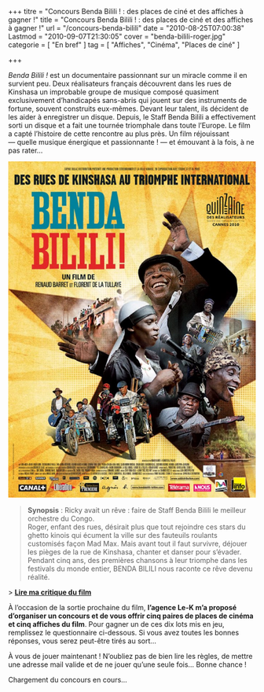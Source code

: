 +++
titre = "Concours Benda Bilili ! : des places de ciné et des affiches à gagner !"
title = "Concours Benda Bilili ! : des places de ciné et des affiches à gagner !"
url = "/concours-benda-bilili"
date = "2010-08-25T07:00:38"
Lastmod = "2010-09-07T21:30:05"
cover = "benda-bilili-roger.jpg"
categorie = [ "En bref" ]
tag = [ "Affiches", "Cinéma", "Places de ciné" ]

+++

<p><em>Benda Bilili !</em> est un documentaire passionnant sur un miracle comme il en survient peu. Deux réalisateurs français découvrent dans les rues de Kinshasa un improbable groupe de musique composé quasiment exclusivement d&rsquo;handicapés sans-abris qui jouent sur des instruments de fortune, souvent construits eux-mêmes. Devant leur talent, ils décident de les aider à enregistrer un disque. Depuis, le Staff Benda Bilili a effectivement sorti un disque et a fait une tournée triomphale dans toute l&rsquo;Europe. Le film a capté l&rsquo;histoire de cette rencontre au plus près. Un film réjouissant — quelle musique énergique et passionnante ! — et émouvant à la fois, à ne pas rater…</p>
<div style="text-align: center;"><a href="http://www.allocine.fr/film/fichefilm_gen_cfilm=180606.html"><img src="benda-bilili-barret-tullaye.jpg" alt="" /></a></div>
<blockquote>
<p><strong>Synopsis</strong> : Ricky avait un rêve : faire de Staff Benda Bilili le meilleur orchestre du Congo.<br />
Roger, enfant des rues, désirait plus que tout rejoindre ces stars du ghetto kinois qui écument la ville sur des fauteuils roulants customisés façon Mad Max. Mais avant tout il faut survivre, déjouer les pièges de la rue de Kinshasa, chanter et danser pour s&rsquo;évader. Pendant cinq ans, des premières chansons à leur triomphe dans les festivals du monde entier, BENDA BILILI nous raconte ce rêve devenu réalité.</p>
</blockquote>
<p>&gt; <strong><a href="http://voiretmanger.fr/2010/07/29/benda-bilili-barret-tullaye/">Lire ma critique du film</a></strong></p>
<p>À l&rsquo;occasion de la sortie prochaine du film, <strong>l&rsquo;agence Le-K m&rsquo;a proposé d&rsquo;organiser un concours et de vous offrir cinq paires de places de cinéma et cinq affiches du film</strong>. Pour gagner un de ces dix lots mis en jeu, remplissez le questionnaire ci-dessous. Si vous avez toutes les bonnes réponses, vous serez peut-être tirés au sort…</p>
<p>À vous de jouer maintenant ! N&rsquo;oubliez pas de bien lire les règles, de mettre une adresse mail valide et de ne jouer qu&rsquo;une seule fois… Bonne chance !</p>
<p>Chargement du concours en cours&#8230;</p>

